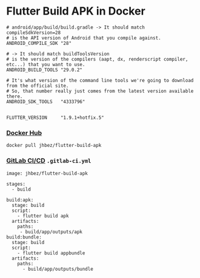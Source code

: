 # Flutter Build APK in Docker

```
# android/app/build/build.gradle -> It should match compileSdkVersion=28
# is the API version of Android that you compile against.
ANDROID_COMPILE_SDK "28" 

# -> It should match buildToolsVersion
# is the version of the compilers (aapt, dx, renderscript compiler, etc...) that you want to use.
ANDROID_BUILD_TOOLS "29.0.2" 

# It's what version of the command line tools we're going to download from the official site.
# So, that number really just comes from the latest version available there.
ANDROID_SDK_TOOLS   "4333796" 


FLUTTER_VERSION     "1.9.1+hotfix.5"
```


### [Docker Hub](https://hub.docker.com/r/jhbez/flutter-build-apk/)
```
docker pull jhbez/flutter-build-apk
```

### [GitLab CI/CD](https://gitlab.com) `.gitlab-ci.yml`
```
image: jhbez/flutter-build-apk

stages:
  - build

build:apk:
  stage: build
  script:
    - flutter build apk
  artifacts:
    paths:
     - build/app/outputs/apk
build:bundle:
  stage: build
  script:
    - flutter build appbundle
  artifacts:
    paths:
      - build/app/outputs/bundle
```